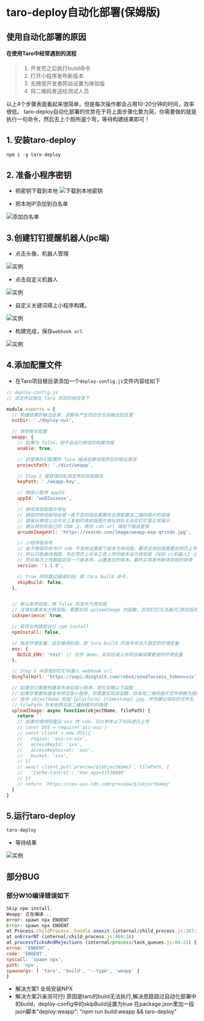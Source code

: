 # taro-deploy自动化部署(保姆版)

## 使用自动化部署的原因

#### 在使用Taro中经常遇到的流程

>1. 开发完之后执行build命令
>2. 打开小程序发布新版本
>3. 去微信开发者网站设置为体验版
>4. 将二维码发送给测试人员

以上4个步骤表面看起来很简单，但是每次操作都会占用10-20分钟的时间，效率很低。
taro-deploy自动化部署的优势在于将上面步骤化繁为简，你需要做的就是执行一句命令，然后去上个厕所遛个弯，等待构建结果即可！



## 1. 安装taro-deploy

``` js
npm i -g taro-deploy
```

## 2. 准备小程序密钥

 -  把密钥下载到本地
![下载到本地密钥](/assets/img/taro/taro1.png)

 - 把本地IP添加到白名单

![添加白名单](/assets/img/taro/taro2.png)

## 3.创建钉钉提醒机器人(pc端)

- 点击头像，机器人管理

![实例](/assets/img/taro/taro3.png)

- 点击自定义机器人

![实例](/assets/img/taro/taro4.png)

- 自定义关键词填上小程序构建。

![实例](/assets/img/taro/taro5.png)

- 构建完成，保存`webhook url`

![实例](/assets/img/taro/taro6.png)

## 4.添加配置文件

- 在Taro项目根目录添加一个`deploy-config.js`文件内容给如下

```js
// deploy-config.js
// 该文件应放在 Taro 项目的根目录下

module.exports = {
  // 构建结果的输出目录，该脚本产生的日志也会输出到这里
  outDir: './deploy-out',

  // 微信相关配置
  weapp: {
    // 如果为 false，则不会运行微信的构建流程
    enable: true,

    // 这里填你们配置的 Taro 编译后微信程序包的输出路径
    projectPath: './dist/weapp',

    // Step 2 里获得的私钥文件的存放路径
    keyPath: './weapp.key',

    // 微信小程序 appId
    appId: 'wx82xxxxxx',

    // 微信体验版图片地址
    // 微信的体验版地址是一直不变的因此需要在这里配置该二维码图片的链接
    // 直接从微信公众平台上复制的体验版图片地址貌似无法在钉钉里正常展示
    // 建议转存到自己的 CDN 上，再将 cdn url 填到下面这里来
    qrcodeImageUrl: 'https://xxxcdn.con/image/weapp-exp-qrcode.jpg',

    // 小程序版本号
    // 由于微信的命令行 sdk 不支持设置某个版本为体验版，要改设体验版需要在网页上手动操作
    // 所以只能曲线救国，先在网页上将本工具上传的版本设为体验版（找到 ci机器人1 上传的那个版本）
    // 然后每次上传都指定同一个版本号，以覆盖旧的版本，最终实现发布新体验版的效果
    version: '1.1.0',

    // true 则将跳过编译阶段，即 taro build 命令，
    skipBuild: false,
  },


  // 默认发体验版，填 false 则发布为预览版
  // 注意如果发布为预览版，需要实现 uploadImage 的函数，否则钉钉无法展示预览版的二维码
  isExperience: true,

  // 是否在构建前运行 npm install
  npmInstall: false,

  // 指定环境变量，会在编译阶段，即 taro build 的指令中注入指定的环境变量
  env: {
    BUILD_ENV: 'test' // 仅作 demo，实际应填入你项目编译需要用的环境变量
  },

  // Step 3 中获取的钉钉机器人 webhook url
  dingTalkUrl: 'https://oapi.dingtalk.com/robot/send?access_token=xxx',

  // 如果你只需要构建发布体验版小程序，则可忽略以下函数
  // 如果你需要构建发布预览版小程序，则需要实现该函数，将本地二维码图片文件转换为图片链接，否则无法将预览版二维码推送到钉钉群里
  // 其中 objectName 形如 {platform}-{timestamp}.jpg，作为建议保存的文件名
  // filePath 为本地预览版二维码图片的路径
  uploadImage: async function(objectName, filePath) {
    return ''
    // 如果你使用阿里云 oss 作 cdn，可以参考以下代码进行上传
    // const OSS = require('ali-oss')
    // const client = new OSS({
    //   region: 'oss-cn-xxx',
    //   accessKeyId: 'xxx',
    //   accessKeySecret: 'xxx',
    //   bucket: 'xxx',
    // })
    // await client.put(`preview/${objectName}`, filePath, {
    //   'Cache-Control': 'max-age=31536000'
    // })
    // return `https://xxx-oss-cdn.com/preview/${objectName}`
  }
}

```


## 5.运行taro-deploy

```js
taro-deploy
```
- 等待结果

![实例](/assets/img/taro/taro7.png)

## 部分BUG
### 部分W10编译错误如下
```js
Skip npm install.
Weapp: 正在编译...
error: spawn npx ENOENT
Error: spawn npx ENOENT
at Process.ChildProcess._handle.onexit (internal/child_process.js:267:19)
at onErrorNT (internal/child_process.js:469:16)
at processTicksAndRejections (internal/process/task_queues.js:84:21) {
errno: 'ENOENT',
code: 'ENOENT',
syscall: 'spawn npx',
path: 'npx',
spawnargs: [ 'taro', 'build', '--type', 'weapp' ]
}
```
- 解决方案1 全局安装NPX
- 解决方案2(亲测可行)  原因是taro的build无法执行,解决思路跳过自动化部署中的build，deploy-config中的skipBuild设置为true  在package.json里加一段json脚本"deploy:weapp": "npm run build:weapp && taro-deploy"
